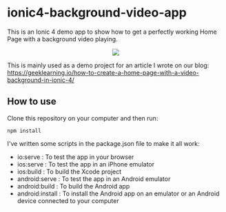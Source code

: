 # ionic4-background-video-app
This is an Ionic 4 demo app to show how to get a perfectly working Home Page with a background video playing.

<p align="center">
  <img src="https://i.imgur.com/jdboGAV.png"></img>
</p>


This is mainly used as a demo project for an article I wrote on our blog: https://geeklearning.io/how-to-create-a-home-page-with-a-video-background-in-ionic-4/

## How to use

Clone this repository on your computer and then run:

```
npm install
```

I've written some scripts in the package.json file to make it all work:

- io:serve : To test the app in your browser
- ios:serve : To test the app in an iPhone emulator
- ios:build : To build the Xcode project
- android:serve : To test the app in an Android emulator
- android:build : To build the Android app
- android:install : To install the Android app on an emulator or an Android device connected to your computer
